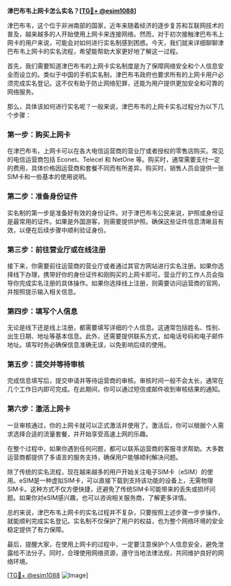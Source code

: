 **津巴布韦上网卡怎么实名？[[TG💪+ @esim1088](https://t.me/s/esim1088)]**

津巴布韦，这个位于非洲南部的国家，近年来随着经济的逐步复苏和互联网技术的普及，越来越多的人开始使用上网卡来连接网络。然而，对于初次接触津巴布韦上网卡的用户来说，可能会对如何进行实名制感到困惑。今天，我们就来详细聊聊津巴布韦上网卡的实名流程，希望能帮助大家更好地了解这一过程。

首先，我们需要知道津巴布韦的上网卡实名制度是为了保障网络安全和个人信息安全而设立的。类似于中国的手机实名制，津巴布韦政府也要求所有的上网卡用户必须完成实名登记。这不仅有助于防止网络犯罪，还能为用户提供更加安全和可靠的网络服务。

那么，具体该如何进行实名呢？一般来说，津巴布韦的上网卡实名过程分为以下几个步骤：

### 第一步：购买上网卡

在津巴布韦，上网卡可以在各大电信运营商的营业厅或者授权的零售店购买。常见的电信运营商包括 Econet、Telecel 和 NetOne 等。购买时，通常需要支付一定的费用，具体价格因运营商和套餐不同而有所差异。购买时，销售人员会提供一张SIM卡和一些基本的使用说明。

### 第二步：准备身份证件

实名制的第一步是准备好有效的身份证件。对于津巴布韦公民来说，护照或身份证是最常用的证件。如果是外国游客，则需要提供护照。确保这些证件信息清晰且有效，以便在后续步骤中顺利验证身份。

### 第三步：前往营业厅或在线注册

接下来，你需要前往运营商的营业厅或者通过其官方网站进行实名注册。如果你选择线下办理，携带好你的身份证件和刚购买的上网卡即可。营业厅的工作人员会指导你完成实名注册的具体操作。如果你选择线上注册，则需要访问运营商的官网，并按照提示输入相关信息。

### 第四步：填写个人信息

无论是线下还是线上注册，都需要填写详细的个人信息。这通常包括姓名、性别、出生日期、地址等基本信息。此外，还需要提供联系方式，如电话号码和电子邮件地址。填写时务必确保信息准确无误，以免影响后续的使用。

### 第五步：提交并等待审核

完成信息填写后，提交申请并等待运营商的审核。审核时间一般不会太长，通常在几个工作日内即可完成。在此期间，你可以通过短信或邮件收到审核结果的通知。

### 第六步：激活上网卡

一旦审核通过，你的上网卡就可以正式激活并使用了。激活后，你可以根据个人需求选择合适的流量套餐，并开始享受高速上网的乐趣。

在整个过程中，如果你遇到任何问题，都可以联系运营商的客服寻求帮助。大多数运营商都提供了多语言的服务支持，确保用户能够顺利解决问题。

除了传统的实名流程，现在越来越多的用户开始关注电子SIM卡（eSIM）的使用。eSIM是一种虚拟SIM卡，可以直接下载到支持该功能的设备上，无需物理SIM卡。这种方式不仅方便快捷，还避免了传统SIM卡可能带来的丢失或损坏问题。如果你对eSIM感兴趣，也可以咨询相关服务商，了解更多详情。

总的来说，津巴布韦上网卡的实名过程并不复杂，只要按照上述步骤一步步操作，就能顺利完成实名登记。实名制不仅保护了用户的权益，也为整个网络环境的安全稳定提供了有力保障。

最后，提醒大家，在使用上网卡的过程中，一定要注意保护个人信息安全，避免泄露给不法分子。同时，合理使用网络资源，遵守当地法律法规，共同维护良好的网络环境。

[[TG💪+ @esim1088](https://t.me/s/esim1088) ![Image](https://i.postimg.cc/4NQfJmqS/Snipaste-2025-05-13-00-14-12.png)]
